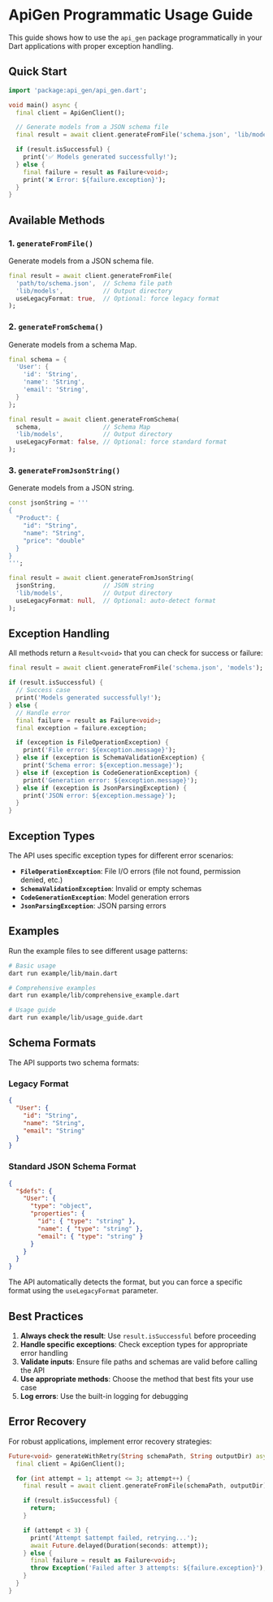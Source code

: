 # ApiGen Programmatic Usage Guide

This guide shows how to use the `api_gen` package programmatically in your Dart applications with proper exception handling.

## Quick Start

```dart
import 'package:api_gen/api_gen.dart';

void main() async {
  final client = ApiGenClient();

  // Generate models from a JSON schema file
  final result = await client.generateFromFile('schema.json', 'lib/models');

  if (result.isSuccessful) {
    print('✅ Models generated successfully!');
  } else {
    final failure = result as Failure<void>;
    print('❌ Error: ${failure.exception}');
  }
}
```

## Available Methods

### 1. `generateFromFile()`

Generate models from a JSON schema file.

```dart
final result = await client.generateFromFile(
  'path/to/schema.json',  // Schema file path
  'lib/models',           // Output directory
  useLegacyFormat: true,  // Optional: force legacy format
);
```

### 2. `generateFromSchema()`

Generate models from a schema Map.

```dart
final schema = {
  'User': {
    'id': 'String',
    'name': 'String',
    'email': 'String',
  }
};

final result = await client.generateFromSchema(
  schema,                 // Schema Map
  'lib/models',           // Output directory
  useLegacyFormat: false, // Optional: force standard format
);
```

### 3. `generateFromJsonString()`

Generate models from a JSON string.

```dart
const jsonString = '''
{
  "Product": {
    "id": "String",
    "name": "String",
    "price": "double"
  }
}
''';

final result = await client.generateFromJsonString(
  jsonString,             // JSON string
  'lib/models',           // Output directory
  useLegacyFormat: null,  // Optional: auto-detect format
);
```

## Exception Handling

All methods return a `Result<void>` that you can check for success or failure:

```dart
final result = await client.generateFromFile('schema.json', 'models');

if (result.isSuccessful) {
  // Success case
  print('Models generated successfully!');
} else {
  // Handle error
  final failure = result as Failure<void>;
  final exception = failure.exception;

  if (exception is FileOperationException) {
    print('File error: ${exception.message}');
  } else if (exception is SchemaValidationException) {
    print('Schema error: ${exception.message}');
  } else if (exception is CodeGenerationException) {
    print('Generation error: ${exception.message}');
  } else if (exception is JsonParsingException) {
    print('JSON error: ${exception.message}');
  }
}
```

## Exception Types

The API uses specific exception types for different error scenarios:

- **`FileOperationException`**: File I/O errors (file not found, permission denied, etc.)
- **`SchemaValidationException`**: Invalid or empty schemas
- **`CodeGenerationException`**: Model generation errors
- **`JsonParsingException`**: JSON parsing errors

## Examples

Run the example files to see different usage patterns:

```bash
# Basic usage
dart run example/lib/main.dart

# Comprehensive examples
dart run example/lib/comprehensive_example.dart

# Usage guide
dart run example/lib/usage_guide.dart
```

## Schema Formats

The API supports two schema formats:

### Legacy Format

```json
{
  "User": {
    "id": "String",
    "name": "String",
    "email": "String"
  }
}
```

### Standard JSON Schema Format

```json
{
  "$defs": {
    "User": {
      "type": "object",
      "properties": {
        "id": { "type": "string" },
        "name": { "type": "string" },
        "email": { "type": "string" }
      }
    }
  }
}
```

The API automatically detects the format, but you can force a specific format using the `useLegacyFormat` parameter.

## Best Practices

1. **Always check the result**: Use `result.isSuccessful` before proceeding
2. **Handle specific exceptions**: Check exception types for appropriate error handling
3. **Validate inputs**: Ensure file paths and schemas are valid before calling the API
4. **Use appropriate methods**: Choose the method that best fits your use case
5. **Log errors**: Use the built-in logging for debugging

## Error Recovery

For robust applications, implement error recovery strategies:

```dart
Future<void> generateWithRetry(String schemaPath, String outputDir) async {
  final client = ApiGenClient();

  for (int attempt = 1; attempt <= 3; attempt++) {
    final result = await client.generateFromFile(schemaPath, outputDir);

    if (result.isSuccessful) {
      return;
    }

    if (attempt < 3) {
      print('Attempt $attempt failed, retrying...');
      await Future.delayed(Duration(seconds: attempt));
    } else {
      final failure = result as Failure<void>;
      throw Exception('Failed after 3 attempts: ${failure.exception}');
    }
  }
}
```
